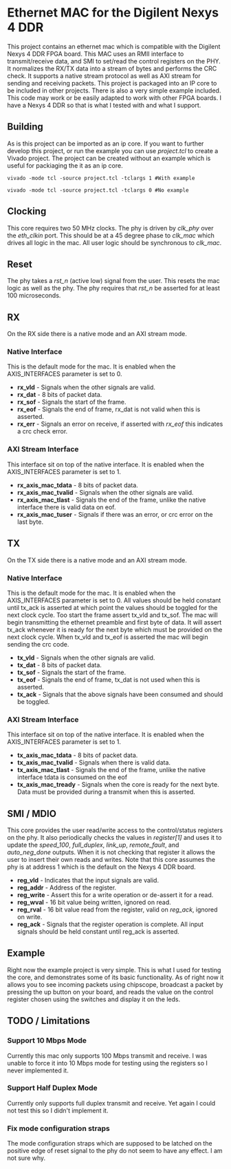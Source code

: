# Ethernet MAC for the Digilent Nexys 4 DDR
This project contains an ethernet mac which is compatible with the Digilent Nexys 4 DDR FPGA board.  This MAC uses an RMII interface to transmit/receive data, and SMI to set/read the control registers on the PHY.  It normalizes the RX/TX data into a stream of bytes and performs the CRC check.  It supports a native stream protocol as well as AXI stream for sending and receiving packets.  This project is packaged into an IP core to be included in other projects.  There is also a very simple example included.  This code may work or be easily adapted to work with other FPGA boards.  I have a Nexys 4 DDR so that is what I tested with and what I support.

## Building
As is this project can be imported as an ip core. If you want to further develop this project, or run the example you can use *project.tcl* to create a Vivado project.  The project can be created without an example which is useful for packiaging the it as an ip core.  

`vivado -mode tcl -source project.tcl -tclargs 1 #With example`

`vivado -mode tcl -source project.tcl -tclargs 0 #No example`


## Clocking
This core requires two 50 MHz clocks.  The phy is driven by *clk_phy* over the *eth_clkin* port. This should be at a 45 degree phase to *clk_mac* which drives all logic in the mac.  All user logic should be synchronous to *clk_mac*.  

## Reset
The phy takes a *rst_n* (active low) signal from the user.  This resets the mac logic as well as the phy. The phy requires that *rst_n* be asserted for at least 100 microseconds.  

## RX
On the RX side there is a native mode and an AXI stream mode.

### Native Interface
This is the default mode for the mac.  It is enabled when the AXIS_INTERFACES parameter is set to 0.
* **rx_vld** - Signals when the other signals are valid.
* **rx_dat** - 8 bits of packet data.
* **rx_sof** - Signals the start of the frame.
* **rx_eof** - Signals the end of frame, rx_dat is not valid when this is asserted.
* **rx_err** - Signals an error on receive, if asserted with *rx_eof* this indicates a crc check error.

### AXI Stream Interface
This interface sit on top of the native interface.  It is enabled when the AXIS_INTERFACES parameter is set to 1.
* **rx_axis_mac_tdata**  - 8 bits of packet data.
* **rx_axis_mac_tvalid** - Signals when the other signals are valid.
* **rx_axis_mac_tlast**  - Signals the end of the frame, unlike the native interface there is valid data on eof.
* **rx_axis_mac_tuser**  - Signals if there was an error, or crc error on the last byte.

## TX
On the TX side there is a native mode and an AXI stream mode.

### Native Interface
This is the default mode for the mac.  It is enabled when the AXIS_INTERFACES parameter is set to 0.  All values should be held constant until tx_ack is asserted at which point the values should be toggled for the next clock cycle.  Too start the frame assert tx_vld and tx_sof.  The mac will begin transmitting the ethernet preamble and first byte of data.  It will assert tx_ack whenever it is ready for the next byte which must be provided on the next clock cycle.  When tx_vld and tx_eof is asserted the mac will begin sending the crc code.

* **tx_vld** - Signals when the other signals are valid.
* **tx_dat** - 8 bits of packet data.
* **tx_sof** - Signals the start of the frame.
* **tx_eof** - Signals the end of frame, tx_dat is not used when this is asserted.
* **tx_ack** - Signals that the above signals have been consumed and should be toggled.

### AXI Stream Interface
This interface sit on top of the native interface.  It is enabled when the AXIS_INTERFACES parameter is set to 1. 
* **tx_axis_mac_tdata**  - 8 bits of packet data.
* **tx_axis_mac_tvalid** - Signals when there is valid data.
* **tx_axis_mac_tlast**  - Signals the end of the frame, unlike the native interface tdata is consumed on the eof
* **tx_axis_mac_tready** - Signals when the core is ready for the next byte.  Data must be provided during a transmit when this is asserted.

## SMI / MDIO
This core provides the user read/write access to the control/status registers on the phy.  It also periodically checks the values in *register[1]* and uses it to update the *speed_100*, *full_duplex*, *link_up*, *remote_fault*, and *auto_neg_done* outputs.  When it is not checking that register it allows the user to insert their own reads and writes.  Note that this core assumes the phy is at address 1 which is the default on the Nexys 4 DDR board.

* **reg_vld** - Indicates that the input signals are valid.
* **reg_addr** - Address of the register.
* **reg_write** - Assert this for a write operation or de-assert it for a read.
* **reg_wval** - 16 bit value being written, ignored on read.
* **reg_rval** - 16 bit value read from the register, valid on *reg_ack*, ignored on write.
* **reg_ack** - Signals that the register operation is complete.  All input signals should be held constant until reg_ack is asserted.

## Example
Right now the example project is very simple. This is what I used for testing the core, and demonstrates some of its basic functionality.  As of right now it allows you to see incoming packets using chipscope, broadcast a packet by pressing the up button on your board, and reads the value on the control register chosen using the switches and display it on the leds.  

## TODO / Limitations
### Support 10 Mbps Mode
Currently this mac only supports 100 Mbps transmit and receive. I was unable to force it into 10 Mbps mode for testing using the registers so I never implemented it.

### Support Half Duplex Mode
Currently only supports full duplex transmit and receive.  Yet again I could not test this so I didn't implement it.

### Fix mode configuration straps
The mode configuration straps which are supposed to be latched on the positive edge of reset signal to the phy do not seem to have any effect.  I am not sure why.